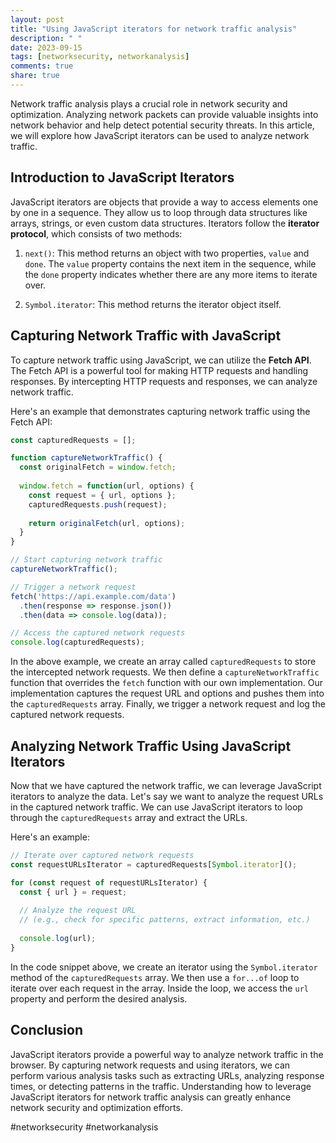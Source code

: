 ```yaml
---
layout: post
title: "Using JavaScript iterators for network traffic analysis"
description: " "
date: 2023-09-15
tags: [networksecurity, networkanalysis]
comments: true
share: true
---
```


Network traffic analysis plays a crucial role in network security and optimization. Analyzing network packets can provide valuable insights into network behavior and help detect potential security threats. In this article, we will explore how JavaScript iterators can be used to analyze network traffic.

## Introduction to JavaScript Iterators

JavaScript iterators are objects that provide a way to access elements one by one in a sequence. They allow us to loop through data structures like arrays, strings, or even custom data structures. Iterators follow the **iterator protocol**, which consists of two methods:

1. `next()`: This method returns an object with two properties, `value` and `done`. The `value` property contains the next item in the sequence, while the `done` property indicates whether there are any more items to iterate over.

2. `Symbol.iterator`: This method returns the iterator object itself.

## Capturing Network Traffic with JavaScript

To capture network traffic using JavaScript, we can utilize the **Fetch API**. The Fetch API is a powerful tool for making HTTP requests and handling responses. By intercepting HTTP requests and responses, we can analyze network traffic.

Here's an example that demonstrates capturing network traffic using the Fetch API:

```javascript
const capturedRequests = [];

function captureNetworkTraffic() {
  const originalFetch = window.fetch;
  
  window.fetch = function(url, options) {
    const request = { url, options };
    capturedRequests.push(request);
    
    return originalFetch(url, options);
  }
}

// Start capturing network traffic
captureNetworkTraffic();

// Trigger a network request
fetch('https://api.example.com/data')
  .then(response => response.json())
  .then(data => console.log(data));

// Access the captured network requests
console.log(capturedRequests);
```

In the above example, we create an array called `capturedRequests` to store the intercepted network requests. We then define a `captureNetworkTraffic` function that overrides the `fetch` function with our own implementation. Our implementation captures the request URL and options and pushes them into the `capturedRequests` array. Finally, we trigger a network request and log the captured network requests.

## Analyzing Network Traffic Using JavaScript Iterators

Now that we have captured the network traffic, we can leverage JavaScript iterators to analyze the data. Let's say we want to analyze the request URLs in the captured network traffic. We can use JavaScript iterators to loop through the `capturedRequests` array and extract the URLs.

Here's an example:

```javascript
// Iterate over captured network requests
const requestURLsIterator = capturedRequests[Symbol.iterator]();

for (const request of requestURLsIterator) {
  const { url } = request;
  
  // Analyze the request URL
  // (e.g., check for specific patterns, extract information, etc.)
  
  console.log(url);
}
```

In the code snippet above, we create an iterator using the `Symbol.iterator` method of the `capturedRequests` array. We then use a `for...of` loop to iterate over each request in the array. Inside the loop, we access the `url` property and perform the desired analysis.

## Conclusion

JavaScript iterators provide a powerful way to analyze network traffic in the browser. By capturing network requests and using iterators, we can perform various analysis tasks such as extracting URLs, analyzing response times, or detecting patterns in the traffic. Understanding how to leverage JavaScript iterators for network traffic analysis can greatly enhance network security and optimization efforts.

#networksecurity #networkanalysis